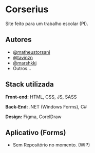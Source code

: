 
# Corserius

Site feito para um trabalho escolar (PI).


## Autores

- [@matheustorsani](https://www.github.com/matheustorsani)
- [@tavinzn](https://github.com/Tavinzn)
- [@marshkkj](https://github.com/marshkkj)
- Outros...


## Stack utilizada

**Front-end:** HTML, CSS, JS, SASS

**Back-End:** .NET (Windows Forms), C#

**Design:** Figma, CorelDraw
## Aplicativo (Forms)

 - Sem Repositório no momento. (WIP)
